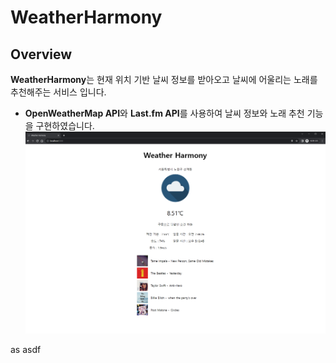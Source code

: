 # WeatherHarmony

## Overview

**WeatherHarmony**는 현재 위치 기반 날씨 정보를 받아오고 날씨에 어울리는 노래를 추천해주는 서비스 입니다.
- **OpenWeatherMap API**와 **Last.fm API**를 사용하여 날씨 정보와 노래 추천 기능을 구현하였습니다.
  ![image](./public/img/index.PNG)

as
asdf